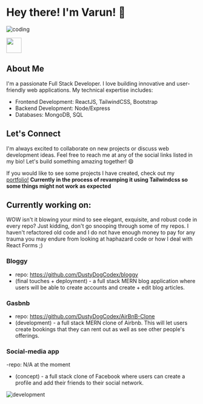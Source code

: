 # Hey there! I'm Varun! 👋

![coding](https://tenor.com/view/xero-code-code-xer0-code_xer0-code-xero-gif-24040429.gif)

<img src="https://tenor.com/view/xero-code-code-xer0-code_xer0-code-xero-gif-24040429.gif" width="40" height="40" />

## About Me
I'm a passionate Full Stack Developer. I love building innovative and user-friendly web applications. My technical expertise includes:

- Frontend Development: ReactJS, TailwindCSS, Bootstrap
- Backend Development: Node/Express
- Databases: MongoDB, SQL

## Let's Connect

I'm always excited to collaborate on new projects or discuss web development ideas. Feel free to reach me at any of the social links listed in my bio!
Let's build something amazing together! 😄

If you would like to see some projects I have created, check out my <a href='https://dustydogcodex.github.io/personal-portfolio/'>portfolio!</a> **Currently in the process of revamping it using Tailwindcss so some things might not work as expected**

## Currently working on:
WOW isn't it blowing your mind to see elegant, exquisite, and robust code in every repo? Just kidding, don't go snooping through some of my repos. 
I haven't refactored old code and I do not have enough money to pay for any trauma you may endure from looking at haphazard code or how I deal with React Forms ;)

### Bloggy 
  - repo: https://github.com/DustyDogCodex/bloggy
  - (final touches + deployment) - a full stack MERN blog application where users will be able to create accounts and create + edit blog articles.
### Gasbnb 
  - repo: https://github.com/DustyDogCodex/AirBnB-Clone
  - (development) - a full stack MERN clone of Airbnb. This will let users create bookings that they can rent out as well as see other people's offerings.
### Social-media app 
  -repo: N/A at the moment
  - (concept) - a full stack clone of Facebook where users can create a profile and add their friends to their social network.

![development](https://tenor.com/view/coding-programming-pink-panther-when-you-delete-a-block-of-code-that-you-though-was-useless-gif-17338075.gif)

<!--
**DustyDogCodex/DustyDogCodex** is a ✨ _special_ ✨ repository because its `README.md` (this file) appears on your GitHub profile.

Here are some ideas to get you started:

- 🔭 I’m currently working on ...
- 🌱 I’m currently learning ...
- 👯 I’m looking to collaborate on ...
- 🤔 I’m looking for help with ...
- 💬 Ask me about ...
- 📫 How to reach me: ...
- 😄 Pronouns: ...
- ⚡ Fun fact: ...
-->
